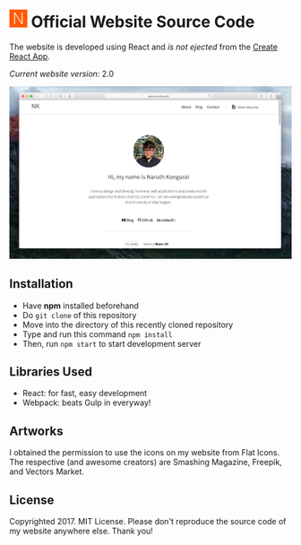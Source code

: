 # ![](logo.png) Official Website Source Code

The website is developed using React and *is not ejected* from the [Create React App](https://github.com/facebookincubator/create-react-app).

*Current website version*: 2.0

![](screenshot-v2.0.png)

## Installation

- Have **npm** installed beforehand
- Do `git clone` of this repository
- Move into the directory of this recently cloned repository
- Type and run this command `npm install`
- Then, run `npm start` to start development server

## Libraries Used

- React: for fast, easy development
- Webpack: beats Gulp in everyway!

## Artworks

I obtained the permission to use the icons on my website from Flat Icons. The respective (and awesome creators) are Smashing Magazine, Freepik, and Vectors Market.

## License

Copyrighted 2017. MIT License. Please don't reproduce the source code of my website anywhere else. Thank you!